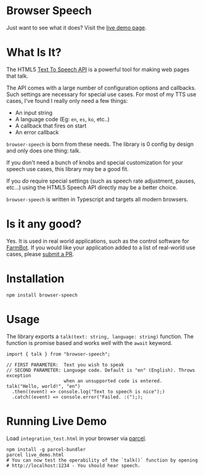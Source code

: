 # Browser Speech

Just want to see what it does? Visit the [live demo page](https://computer_programmer.neocities.org/browser-speech/).
# What Is It?

The HTML5 [Text To Speech API](https://developer.mozilla.org/en-US/docs/Web/API/Web_Speech_API) is a powerful tool for making web pages that talk.

The API comes with a large number of configuration options and callbacks. Such settings are necessary for special use cases. For most of my TTS use cases, I've found I really only need a few things:

 * An input string
 * A language code (Eg: `en`, `es`, `ko`, etc..)
 * A callback that fires on start
 * An error callback

`browser-speech` is born from these needs. The library is 0 config by design and only does one thing: talk.

If you don't need a bunch of knobs and special customization for your speech use cases, this library may be a good fit.

If you _do_ require special settings (such as speech rate adjustment, pauses, etc...) using the HTML5 Speech API directly may be a better choice.

`browser-speech` is written in Typescript and targets all modern browsers.

# Is it any good?

Yes. It is used in real world applications, such as the control software for [FarmBot](http://farm.bot). If you would like your application added to a list of real-world use cases, please [submit a PR](https://github.com/RickCarlino/browser-speech/pulls).

# Installation

```
npm install browser-speech
```

# Usage

The library exports a `talk(text: string, language: string)` function. The function is promise based and works well with the `await` keyword.

```
import { talk } from "browser-speech";

// FIRST PARAMETER:  Text you wish to speak
// SECOND PARAMETER: Language code. Default is "en" (English). Throws exception
                     when an unsupported code is entered.
talk("Hello, world!", "en")
  .then((event) => console.log("Text to speech is nice");)
  .catch((event) => console.error("Failed. :("););
```

# Running Live Demo

Load `integration_test.html` in your browser via [parcel](https://parceljs.org/getting_started.html).

```
npm install -g parcel-bundler
parcel live_demo.html
# You can now test the operability of the `talk()` function by opening
# http://localhost:1234 - You should hear speech.
```
